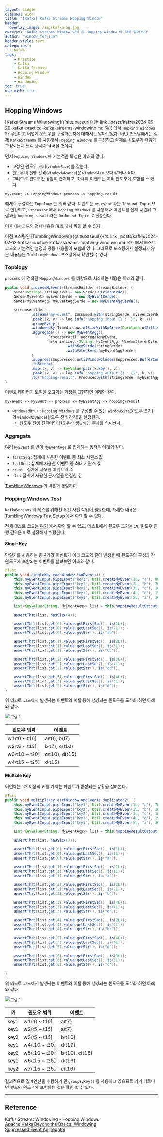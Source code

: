 ```yaml
--- 
layout: single
classes: wide
title: "[Kafka] Kafka Streams Hopping Window"
header:
  overlay_image: /img/kafka-bg.jpg
excerpt: 'Kafka Streams Window 방식 중 Hopping Window 에 대해 알아보자'
author: "window_for_sun"
header-style: text
categories :
  - Kafka
tags:
    - Practice
    - Kafka
    - Kafka Streams
    - Hopping Window
    - Window
    - Windowing
toc: true
use_math: true
---  
```


## Hopping Windows
[Kafka Streams Windowing]({{site.baseurl}}{% link _posts/kafka/2024-06-20-kafka-practice-kafka-streams-windowing.md %})
에서 `Hopping Windows` 가 무엇이고 어떻게 윈도우를 구성하는지에 대해서는 알아보았다. 
이번 포스팅에서는 실제 `KafkaStreams` 를 사용해서 `Hopping Windows` 를 구성하고 실제로 윈도우가 어떻게 구성되는지 보다 상세히 살펴볼 것이다.  

먼저 `Hopping Windows` 에 기본적인 특성은 아래와 같다. 
- 고정된 윈도우 크기(`windowSize`)를 갖는다. 
- 윈도우의 진행 간격(`windowAdvance`)은 `windowSize` 보다 같거나 작다.   
- 그러므로 윈도우간 겹침이 존재하고, 하나의 이벤트는 여러 윈도우에 포함될 수 있다. 


```
my-event -> HoppingWindows process -> hopping-result
```

예제로 구성하는 `Topology` 는 위와 같다. 
이벤트는 `my-event` 라는 `Inbound Topic` 으로 인입되고, 
`Processor` 에서 `Hopping Windows` 를 사용해서 이벤트를 집계 시킨뒤 그 결과를 `hopping-result` 라는 `OutBound Topic` 로 전송한다.  

이후 예시코드의 전체내용은 [여기](https://github.com/windowforsun/kafka-streams-windowing-demo)
에서 확인 할 수 있다.  

이전 포스팅인 [TumblingWindows]({{site.baseurl}}{% link _posts/kafka/2024-07-13-kafka-practice-kafka-streams-tumbling-windows.md %})
에서 테스트 코드의 기본적인 설정과 공통 내용들이 포함돼 있다. 
그러므로 포스팅에서 설정되지 않은 내용들은 `TumblingWindows` 포스팅에서 확인할 수 있다.   


### Topology
`process` 에 정의된 `HoppingWindows` 를 바탕으로 처리하는 내용은 아래와 같다.  

```java
public void processMyEvent(StreamsBuilder streamsBuilder) {
    Serde<String> stringSerde = new Serdes.StringSerde();
    Serde<MyEvent> myEventSerde = new MyEventSerde();
    Serde<MyEventAgg> myEventAggSerde = new MyEventAggSerde();

    streamsBuilder
            .stream("my-event", Consumed.with(stringSerde, myEventSerde))
            .peek((k, v) -> log.info("hopping input {} : {}", k, v))
            .groupByKey()
            .windowedBy(TimeWindows.ofSizeWithNoGrace(Duration.ofMillis(this.windowDuration)).advanceBy(Duration.ofMillis(this.windowAdvance)))
            .aggregate(() -> new MyEventAgg(),
                    ProcessorUtil::aggregateMyEvent,
                    Materialized.<String, MyEventAgg, WindowStore<Bytes, byte[]>>as("hopping-window-store")
                            .withKeySerde(stringSerde)
                            .withValueSerde(myEventAggSerde)
            )
            .suppress(Suppressed.untilWindowCloses(Suppressed.BufferConfig.unbounded()))
            .toStream()
            .map((k, v) -> KeyValue.pair(k.key(), v))
            .peek((k, v) -> log.info("hopping output {} : {}", k, v))
            .to("hopping-result", Produced.with(stringSerde, myEventAggSerde));
}
```  

이벤트 데이터가 토픽을 오고가는 과정을 표현하면 아래와 같다.  

```
my-event -> MyEvent -> process -> MyEventAgg -> hopping-result
```  

- `windowedBy()` : `Hopping Windows` 를 구성할 수 있는 `windowSize`(윈도우 크기) 와 `windowAdvance`(윈도우 진행 간격)을 설정한다. 
  - 윈도우 진행 간격이란 윈도우가 생성되는 주기를 의미한다. 


### Aggregate
여러 `MyEvent` 를 받아 `MyEventAgg` 로 집계하는 동작은 아래와 같다. 

- `firstSeq` : 집계에 사용한 이벤트 중 최소 시퀀스 값
- `lastSeq` : 집계에 사용한 이벤트 중 최대 시퀀스 값
- `count` : 집계에 사용한 이벤트의 수
- `str` : 집계에 사용한 문자열을 연결한 값

[TumblingWindows](https://windowforsun.github.io/blog/kafka/kafka-practice-kafka-streams-tumbling-windows/#aggregate)
의 내용과 동일하다.  

### Hopping Windows Test
`KafkaStreams` 의 테스를 위해선 우선 사전 작업이 필요한데, 
자세한 내용은 [TumblingWindows Test Setup](https://windowforsun.github.io/blog/kafka/kafka-practice-kafka-streams-tumbling-windows/#setup)
에서 확인 할 수 있다. 

전체 테스트 코드는 [여기](https://github.com/windowforsun/kafka-streams-windowing-demo/blob/master/src/test/java/com/windowforsun/kafka/streams/windowing/processor/MyEventHoppingWindowTest.java)
에서 확인 할 수 있고, 
테스트에서 윈도우 크기는 `10`, 윈도우 진행 간격은 `5` 로 설정해서 수행한다. 


#### Single Key
단일키를 사용하는 총 4개의 이벤트가 아래 코드와 같이 발생될 때 윈도우의 구성과 
각 윈도우에 포함되는 이벤트를 살펴보면 아래와 같다.   

```java
@Test
public void singleKey_eachWindow_twoEvents() {
    this.myEventInput.pipeInput("key1", Util.createMyEvent(1L, "a"), 0L);
    this.myEventInput.pipeInput("key1", Util.createMyEvent(2L, "b"), 7L);
    this.myEventInput.pipeInput("key1", Util.createMyEvent(3L, "c"), 10L);
    this.myEventInput.pipeInput("key1", Util.createMyEvent(4L, "d"), 15L);
    this.myEventInput.pipeInput("key1", Util.createMyEvent(5L, "z"), 30L);

    List<KeyValue<String, MyEventAgg>> list = this.hoppingResultOutput.readKeyValuesToList();

    assertThat(list, hasSize(4));

    assertThat(list.get(0).value.getFirstSeq(), is(1L));
    assertThat(list.get(0).value.getLastSeq(), is(2L));
    assertThat(list.get(0).value.getStr(), is("ab"));

    assertThat(list.get(1).value.getFirstSeq(), is(2L));
    assertThat(list.get(1).value.getLastSeq(), is(3L));
    assertThat(list.get(1).value.getStr(), is("bc"));

    assertThat(list.get(2).value.getFirstSeq(), is(3L));
    assertThat(list.get(2).value.getLastSeq(), is(4L));
    assertThat(list.get(2).value.getStr(), is("cd"));

    assertThat(list.get(3).value.getFirstSeq(), is(4L));
    assertThat(list.get(3).value.getLastSeq(), is(4L));
    assertThat(list.get(3).value.getStr(), is("d"));
}
```

위 테스트 코드에서 발생하는 이벤트와 이를 통해 생성되는 윈도우를 도식화 하면 아래와 같다.  

![그림 1]({{site.baseurl}}/img/kafka/kafka-streams-hopping-windows-1.drawio.png)


윈도우 범위|이벤트
---|---
w1(t0 ~ t10]|a(t0), b(t7)
w2(t5 ~ t15]|b(t7), c(t10)
w3(t10 ~ t20]|c(t10), d(t15)
w4(t15 ~ t25]|d(t15)

#### Multiple Key
이번에는 1개 이상의 키를 가지는 이벤트가 생성되는 상황을 살펴본다. 

```java
@Test
public void multipleKey_eachWindow_oneEvents_duplicated2() {
    this.myEventInput.pipeInput("key1", Util.createMyEvent(1L, "a"), 7L);
    this.myEventInput.pipeInput("key2", Util.createMyEvent(2L, "b"), 10L);
    this.myEventInput.pipeInput("key2", Util.createMyEvent(3L, "c"), 16L);
    this.myEventInput.pipeInput("key1", Util.createMyEvent(4L, "d"), 19L);
    this.myEventInput.pipeInput("key1", Util.createMyEvent(5L, "z"), 30L);

    List<KeyValue<String, MyEventAgg>> list = this.hoppingResultOutput.readKeyValuesToList();

    assertThat(list, hasSize(7));

    assertThat(list.get(0).value.getFirstSeq(), is(1L));
    assertThat(list.get(0).value.getLastSeq(), is(1L));
    assertThat(list.get(0).value.getStr(), is("a"));

    assertThat(list.get(1).value.getFirstSeq(), is(1L));
    assertThat(list.get(1).value.getLastSeq(), is(1L));
    assertThat(list.get(1).value.getStr(), is("a"));

    assertThat(list.get(2).value.getFirstSeq(), is(2L));
    assertThat(list.get(2).value.getLastSeq(), is(2L));
    assertThat(list.get(2).value.getStr(), is("b"));

    assertThat(list.get(3).value.getFirstSeq(), is(4L));
    assertThat(list.get(3).value.getLastSeq(), is(4L));
    assertThat(list.get(3).value.getStr(), is("d"));

    assertThat(list.get(4).value.getFirstSeq(), is(2L));
    assertThat(list.get(4).value.getLastSeq(), is(3L));
    assertThat(list.get(4).value.getStr(), is("bc"));

    assertThat(list.get(5).value.getFirstSeq(), is(4L));
    assertThat(list.get(5).value.getLastSeq(), is(4L));
    assertThat(list.get(5).value.getStr(), is("d"));

    assertThat(list.get(6).value.getFirstSeq(), is(3L));
    assertThat(list.get(6).value.getLastSeq(), is(3L));
    assertThat(list.get(6).value.getStr(), is("c"));

}
```

위 테스트 코드에서 발생하는 이벤트와 이를 통해 생성되는 윈도우를 도식화 하면 아래와 같다.

![그림 1]({{site.baseurl}}/img/kafka/kafka-streams-hopping-windows-2.drawio.png)

키| 윈도우 범위        |이벤트
---|---------------|---
key1| w1(t0 ~ t10]  |a(t7)
key1| w2(t5 ~ t15]  |a(t7)         
key2| w3(t5 ~ t15]  | b(t10) 
key1| w4(t10 ~ t20] | d(t19)           
key2| w5(t10 ~ t20] | b(t10), c(t16)   
key1| w6(t15 ~ t25] | d(t19)           
key2| w7(t15 ~ t25] | c(t16)       

결과적으로 집계연산을 수행하기 전 `groupByKey()` 를 사용하고 있으므로 키가 다르다면 별도의 윈도우에 포함되는 것을 확인 할 수 있다. 





---  
## Reference
[Kafka Streams Windowing - Hopping Windows](https://www.lydtechconsulting.com/blog-kafka-streams-windows-hopping.html)  
[Apache Kafka Beyond the Basics: Windowing](https://www.confluent.io/ko-kr/blog/windowing-in-kafka-streams/)  
[Suppressed Event Aggregator](https://developer.confluent.io/patterns/stream-processing/suppressed-event-aggregator/)  



